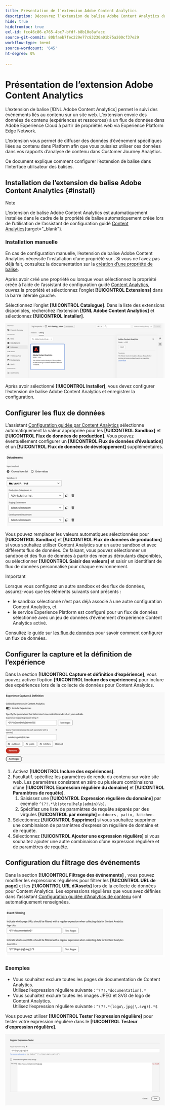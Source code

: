 ```yaml
---
title: Présentation de l’extension Adobe Content Analytics
description: Découvrez l’extension de balise Adobe Content Analytics dans Adobe Experience Platform.
hide: true
hidefromtoc: true
exl-id: fcc46c86-e765-4bc7-bfdf-b8b10e8afacc
source-git-commit: 80bfaeb7fec229e77c83230a01b75a200cf37e29
workflow-type: tm+mt
source-wordcount: '645'
ht-degree: 0%

---
```


# Présentation de l’extension Adobe Content Analytics

L’extension de balise [!DNL Adobe Content Analytics] permet le suivi des événements liés au contenu sur un site web. L’extension envoie des données de contenu (expériences et ressources) à un flux de données dans Adobe Experience Cloud à partir de propriétés web via Experience Platform Edge Network.

L’extension vous permet de diffuser des données d’événement spécifiques liées au contenu dans Platform afin que vous puissiez utiliser ces données dans vos rapports d’analyse de contenu dans Customer Journey Analytics.

Ce document explique comment configurer l’extension de balise dans l’interface utilisateur des balises.

## Installation de l’extension de balise Adobe Content Analytics {#install}

>[!NOTE]
>
>L’extension de balise Adobe Content Analytics est automatiquement installée dans le cadre de la propriété de balise automatiquement créée lors de l’utilisation de l’assistant de configuration guidé [Content Analytics](https://experienceleague.adobe.com/en/docs/analytics-platform/using/content-analytics/configuration/guided){target="_blank"}.


### Installation manuelle

En cas de configuration manuelle, l’extension de balise Adobe Content Analytics nécessite l’installation d’une propriété sur . Si vous ne l’avez pas déjà fait, consultez la documentation sur la [création d’une propriété de balise](https://experienceleague.adobe.com/en/docs/platform-learn/implement-in-websites/configure-tags/create-a-property).

Après avoir créé une propriété ou lorsque vous sélectionnez la propriété créée à l’aide de l’assistant de configuration guidé [Content Analytics](https://experienceleague.adobe.com/en/docs/analytics-platform/using/content-analytics/configuration/guided), ouvrez la propriété et sélectionnez l’onglet **[!UICONTROL Extensions]** dans la barre latérale gauche.

Sélectionnez l’onglet **[!UICONTROL Catalogue]**. Dans la liste des extensions disponibles, recherchez l’extension **[!DNL Adobe Content Analytics]** et sélectionnez **[!UICONTROL Installer]**.

![Image illustrant l’interface utilisateur Balises avec l’extension Web SDK sélectionnée](assets/aca-tag-install.png)

Après avoir sélectionné **[!UICONTROL Installer]**, vous devez configurer l’extension de balise Adobe Content Analytics et enregistrer la configuration.


<!--
## Configure schema

The [Content Analytics guided configuration wizard](https://experienceleague.adobe.com/en/docs/analytics-platform/using/content-analytics/configuration/guided) automatically populates the proper value for the **[!UICONTROL Tenant Schema Name]**. 

![Image that shows the Schema configuration of the Adobe Content Analytics tag extension in the Tags UI](assets/aca-tag-schema.png)

>[!WARNING]
>
>Do not modify the value for **[!UICONTROL Tenant Schema Name]**.

-->

## Configurer les flux de données

L’assistant [Configuration guidée par Content Analytics](https://experienceleague.adobe.com/en/docs/analytics-platform/using/content-analytics/configuration/guided) sélectionne automatiquement la valeur appropriée pour les **[!UICONTROL Sandbox]** et **[!UICONTROL Flux de données de production]**. Vous pouvez éventuellement configurer un **[!UICONTROL Flux de données d’évaluation]** et un **[!UICONTROL Flux de données de développement]** supplémentaires.

![Image illustrant la configuration des flux de données de l’extension de balise Adobe Content Analytics dans l’interface utilisateur des balises](assets/aca-tag-datastreams.png)

Vous pouvez remplacer les valeurs automatiques sélectionnées pour **[!UICONTROL Sandbox]** et **[!UICONTROL Flux de données de production]** si vous souhaitez utiliser Content Analytics sur un autre sandbox et avec différents flux de données. Ce faisant, vous pouvez sélectionner un sandbox et des flux de données à partir des menus déroulants disponibles, ou sélectionner **[!UICONTROL Saisir des valeurs]** et saisir un identifiant de flux de données personnalisé pour chaque environnement.

>[!IMPORTANT]
>
>Lorsque vous configurez un autre sandbox et des flux de données, assurez-vous que les éléments suivants sont présents :
>
>* le sandbox sélectionné n’est pas déjà associé à une autre configuration Content Analytics, et
>* le service Experience Platform est configuré pour un flux de données sélectionné avec un jeu de données d’événement d’expérience Content Analytics activé.

Consultez le guide sur [les flux de données](../../../../datastreams/overview.md) pour savoir comment configurer un flux de données.

## Configurer la capture et la définition de l’expérience

Dans la section **[!UICONTROL Capture et définition d’expérience]**, vous pouvez activer l’option **[!UICONTROL Inclure des expériences]** pour inclure des expériences lors de la collecte de données pour Content Analytics.

![Image illustrant la section Capture et définition d’expérience dans l’extension](assets/aca-tag-experiencecapture.png)

1. Activez **[!UICONTROL Inclure des expériences]**.
1. Facultatif. spécifiez les paramètres de rendu du contenu sur votre site web. Les paramètres consistent en zéro ou plusieurs combinaisons d’une **[!UICONTROL Expression régulière du domaine]** et **[!UICONTROL Paramètres de requête]**.
   1. Saisissez une **[!UICONTROL Expression régulière du domaine]** par exemple `^(?!.*\b(store|help|admin)\b)`.
   1. Spécifiez une liste de paramètres de requête séparés par des virgules **[!UICONTROL par exemple]** `outdoors, patio, kitchen`.
1. Sélectionnez **[!UICONTROL Supprimer]** si vous souhaitez supprimer une combinaison de paramètres d’expression régulière de domaine et de requête.
1. Sélectionnez **[!UICONTROL Ajouter une expression régulière]** si vous souhaitez ajouter une autre combinaison d’une expression régulière et de paramètres de requête.

## Configuration du filtrage des événements

Dans la section **[!UICONTROL Filtrage des événements]** , vous pouvez modifier les expressions régulières pour filtrer les **[!UICONTROL URL de page]** et les **[!UICONTROL URL d’Assets]** lors de la collecte de données pour Content Analytics. Les expressions régulières que vous avez définies dans l’assistant [Configuration guidée d’Analytics de contenu](https://experienceleague.adobe.com/en/docs/analytics-platform/using/content-analytics/configuration/guided) sont automatiquement renseignées.

![Image montrant les paramètres de filtrage d’événement de l’extension de balise Adobe Content Analytics dans l’interface utilisateur des balises](assets/aca-tag-eventfiltering.png)


### Exemples

* Vous souhaitez exclure toutes les pages de documentation de Content Analytics.<br/>Utilisez l’expression régulière suivante : `^(?!.*documentation).*`
* Vous souhaitez exclure toutes les images JPEG et SVG de logo de Content Analytics.<br/>Utilisez l’expression régulière suivante : `^(?!.*(logo\.jpg|\.svg)).*$`

Vous pouvez utiliser **[!UICONTROL Tester l’expression régulière]** pour tester votre expression régulière dans le **[!UICONTROL Testeur d’expression régulière]**.

![Image montrant le testeur d’expression régulière de l’extension de balise Adobe Content Analytics dans l’interface utilisateur des balises](assets/aca-tag-regextester.png)


